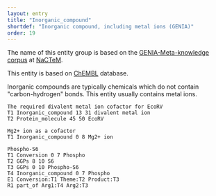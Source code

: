 ```yaml
---
layout: entry
title: "Inorganic_compound"
shortdef: "Inorganic compound, including metal ions (GENIA)"
order: 19
---
```


<!---
{% include image.html name="cofactors.png" width="60%" %}
--->

The name of this entity group is based on the <a href="http://www.nactem.ac.uk/meta-knowledge/">GENIA-Meta-knowledge corpus</a> at <a href="http://www.nactem.ac.uk/">NaCTeM</a>.

This entity is based on <a href="https://www.ebi.ac.uk/chembl/">ChEMBL</a> database.

Inorganic compounds are typically chemicals which do not contain "carbon-hydrogen" bonds.
This entity usually contains metal ions.

~~~ ann
The required divalent metal ion cofactor for EcoRV
T1 Inorganic_compound 13 31 divalent metal ion
T2 Protein_molecule 45 50 EcoRV
~~~

~~~ ann
Mg2+ ion as a cofactor
T1 Inorganic_compound 0 8 Mg2+ ion
~~~

~~~ ann
Phospho-S6
T1 Conversion 0 7 Phospho
T2 GGPs 8 10 S6
T3 GGPs 0 10 Phospho-S6
T4 Inorganic_compound 0 7 Phospho
E1 Conversion:T1 Theme:T2 Product:T3
R1 part_of Arg1:T4 Arg2:T3
~~~


<!-- details -->
